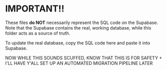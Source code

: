 # IMPORTANT!!

These files **do NOT** necessarily represent the SQL code on the Supabase. Note that the Supabase contains the real, working database, while this folder acts as a source of truth.

To update the real database, copy the SQL code here and paste it into Supabase.

NOW WHILE THIS SOUNDS SCUFFED, KNOW THAT THIS IS FOR SAFETY + I'LL HAVE Y'ALL SET UP AN AUTOMATED MIGRATION PIPELINE LATER